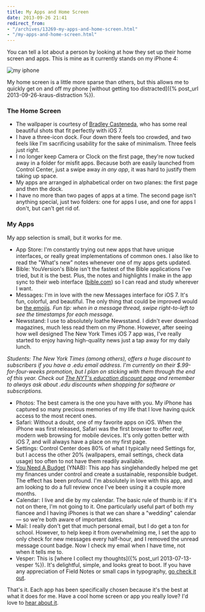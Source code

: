 ```yaml
---
title: My Apps and Home Screen
date: 2013-09-26 21:41
redirect_from:
- "/archives/13269-my-apps-and-home-screen.html"
- "/my-apps-and-home-screen.html"
---
```



You can tell a lot about a person by looking at how they set up their home screen and apps. This is mine as it currently stands on my iPhone 4:

![my iphone]({{site.domain}}/public/2013-09-home-screen.jpg)

My home screen is a little more sparse than others, but this allows me to quickly get on and off my phone [without getting too distracted]({% post_url 2013-09-26-kraus-distraction %}).

### The Home Screen

- The wallpaper is courtesy of [Bradley Casteneda](http://www.twentyfivethree.com/wallpapers/), who has some real beautiful shots that fit perfectly with iOS 7.
- I have a three-icon dock. Four down there feels too crowded, and two feels like I'm sacrificing usability for the sake of minimalism. Three feels just right.
- I no longer keep Camera or Clock on the first page, they're now tucked away in a folder for misfit apps. Because both are easily launched from Control Center, just a swipe away _in any app_, it was hard to justify them taking up space.
- My apps are arranged in alphabetical order on two planes: the first page and then the dock.
- I have no more than two pages of apps at a time. The second page isn't anything special, just two folders: one for apps I use, and one for apps I don't, but can't get rid of.

### My Apps

My app selection is small, but it works for me.

- App Store: I'm constantly trying out new apps that have unique interfaces, or really great implementations of common ones. I also like to read the "What's new" notes whenever one of my apps gets updated.
- Bible: YouVersion's Bible isn't the fastest of the Bible applications I've tried, but it is the best. Plus, the notes and highlights I make in the app sync to their web interface ([bible.com](http://bible.com)) so I can read and study wherever I want.
- Messages: I'm in love with the new Messages interface for iOS 7. It's fun, colorful, and beautiful. The only thing that could be improved would be [the emojis](https://twitter.com/kyledreger/status/381219337534595072). _Fun tip: when in a message thread, swipe right-to-left to see the timestamps for each message._
- Newsstand: I use to absolutely loathe Newsstand. I didn't ever download magazines, much less read them on my iPhone. However, after seeing how well designed The New York Times iOS 7 app was, I've really started to enjoy having high-quality news just a tap away for my daily lunch.

_Students: The New York Times (among others), offers a huge discount to subscribers if you have a .edu email address. I'm currently on their $.99-for-four-weeks promotion, but I plan on sticking with them through the end of this year. Check out [The NYT's education discount page](http://homedelivery.nytimes.com/HDS/CMHome.do?mode=CMHome&CampaignCode=393W8) and remember to always ask about .edu discounts when shopping for software or subscriptions._

- Photos: The best camera is the one you have with you. My iPhone has captured so many precious memories of my life that I love having quick access to the most recent ones.
- Safari: Without a doubt, one of my favorite apps on iOS. When the iPhone was first released, Safari was the first browser to offer _real_, modern web browsing for mobile devices. It's only gotten better with iOS 7, and will always have a place on my first page.
- Settings: Control Center does 80% of what I typically need Settings for, but I access the other 20% (wallpapers, email settings, check data usage) too often to not have them readily available.
- [You Need A Budget](http://www.youneedabudget.com) (YNAB): This app has singlehandedly helped me get my finances under control and create a sustainable, responsible budget. The effect has been profound. I'm absolutely in love with this app, and am looking to do a full review once I've been using it a couple more months.
- Calendar: I live and die by my calendar. The basic rule of thumb is: if it's not on there, I'm not going to it. One particularly useful part of both my fiancee and I having iPhones is that we can share a "wedding" calendar &mdash; so we're both aware of important dates.
- Mail: I really don't get that much personal email, but I do get a ton for school. However, to help keep it from overwhelming me, I set the app to only check for new messages every half-hour, and I removed the unread message count badge. Now I check my email when I have time, not when it tells me to.
- Vesper: This is [where I collect my thoughts]({% post_url 2013-07-13-vesper %}). It's delightful, simple, and looks great to boot. If you have any appreciation of Field Notes or small caps in typography, [go check it out](http://vesperapp.co).

That's it. Each app has been specifically chosen because it's the best at what it does for me. Have a cool home screen or app you really love? I'd love to [hear about it](mailto:comments@kyledreger.net).

